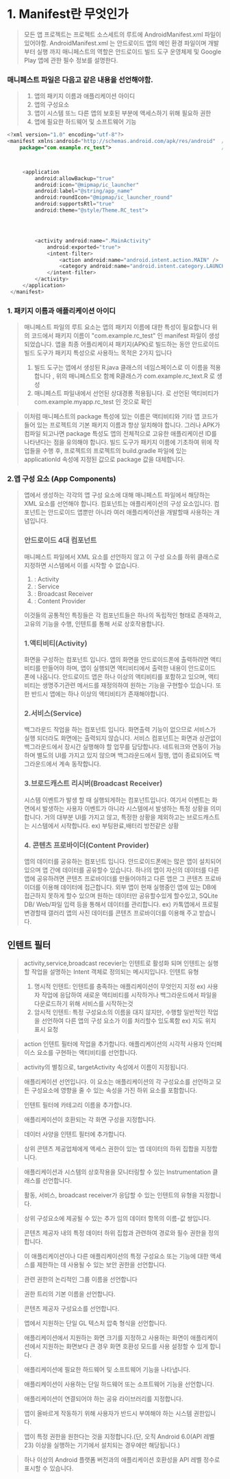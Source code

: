 
# 1. Manifest란 무엇인가
   > 모든 앱 프로젝트는 프로젝트 소스세트의 루트에 AndroidManifest.xml 파일이 있어야함. 
   > AndroidManifest.xml 는 안드로이드 앱의 메인 환경 파일이며 개발부터 실행 까지 
   > 매니페스트의 역할은 안드로이드 빌드 도구 운영체제 및 Google Play 앱에 관한 필수 정보를 설명한다.
    
   
   
   ### 매니페스트 파일은 다음고 같은 내용을 선언해야함.
   > 1. 앱의 패키지 이름과 애플리케이션 아이디
   > 2. 앱의 구성요소
   > 3. 앱이 시스템 또느 다른 앱의 보호된 부분에 액세스하기 위해 필요하 권한
   > 4. 앱에 필요한 하드웨어 및 소프트웨어 기능
   
   ```Kotlin
   <?xml version="1.0" encoding="utf-8"?>
   <manifest xmlns:android="http://schemas.android.com/apk/res/android"  // 매니페스트 태그 시작
       package="com.example.rc_test">                                    // package 속성: 앱 패키지 정의



        <application                                                      // 앱 태그 시작
            android:allowBackup="true"                                    
            android:icon="@mipmap/ic_launcher"                            // 앱의 주요 설정 정보를 담고있음
            android:label="@string/app_name"
            android:roundIcon="@mipmap/ic_launcher_round"
            android:supportsRtl="true"                                    // 백어 기능 사용 여부, 아이코 표시되는 앱 이름, 쓰기 방향, 테마 등
            android:theme="@style/Theme.RC_test">




            <activity android:name=".MainActivity"                        // 액티비티 태그 내부 인텐트 필터 태그 존재
                android:exported="true">
                <intent-filter>
                    <action android:name="android.intent.action.MAIN" />          // 액션 태그로  카테고리 태그존재 => 첫화면 결정
                    <category android:name="android.intent.category.LAUNCHER" />
                </intent-filter>
            </activity>
        </application>
    </manifest> 
   ```
   
   ### 1. 패키지 이름과 애플리케이션 아이디
   > 매니페스트 파일의 루트 요소는 앱의 패키지 이름에 대한 특성이 필요합니다
   > 위의 코드에서 패키지 이름이 "com.example.rc_test" 인 manifest 파일이 생성되었습니다.
   > 앱을 최종 어플리케이셔 패키지(APK)로 빌드하는 동안 안드로이드 빌드 도구가 패키지 특성으로 사용하느 목적은 2가지 입니다
   > 1. 빌드 도구는 앱에서 생성된 R.java 클래스의 네임스페이스로 이 이름을 적용합니다 , 위의 매니페스트오 함께 R클래스가 com.example.rc_text.R 로 생성
   > 2. 매니페스트 파일내에서 선언된 상대경롱 적용됩니다. <activity android:name=".MainActivity">로 선언된 액티비티가 com.example.myapp.rc_test 인 것으로 확인
   
   > 이처럼 매니페스트의 package 특성에 있는 이름은 액티비티와 기타 앱 코드가 들어 있는 프로젝트의 기본 패키지 이름과 항상 일치해야 합니다. 
   > 그러나 APK가 컴파일 되고나면 package 특성도 앱의 전체적으로 고유한 애플리케이션 ID를 나타낸다는 점을 유의해야 합니다.
   > 빌드 도구가 패키지 이름에 기초하여 위에 작업들을 수행 후, 프로젝트의 프로젝트의 build.gradle 파일에 있는 applicationId 속성에 지정된 값으로 package 값을 대체합니다.
   
   ### 2.앱 구성 요소 (App Components)
   > 앱에서 생성하는 각각의 앱 구성 요소에 대해 매니페스트 파일에서 해당하는 XML 요소를 선언해야 합니다.
   > 컴포넌트는 애플리케이션의 구성 요소입니다. 컴포넌트는 안드로이드 앱뿐만 아니라 여러 애플리케이션을 개발할때 사용하는 개념입니다.
   > ### 안드로이드 4대 컴포넌트 
   > 매니페스트 파일에서 XML 요소를 선언하지 않고 이 구성 요소를 하위 클래스로 지정하면 시스템에서 이를 시작할 수 없습니다.
   >
   > 1. <activity>: Activity
   > 2. <service>: Service
   > 3. <receiver>: Broadcast Receiver
   > 4. <provider>: Content Provider
   >
   > 이것들의 공통적인 특징들은
   > 각 컴포넌트들은 하나의 독립적인 형태로 존재하고, 고유의 기능을 수행, 인텐트를 통해 서로 상호작용합니다.
   > ### 1.액티비티(Activity)
   > 화면을 구성하는 컴포넌트 입니다. 앱의 화면을 안드로이드폰에 출력하려면 액티비티를 만들어야 하며, 앱이 실행되면 액티비티에서 출력한 내용이 안드로이드 폰에 나옵니다.
   > 안드로이드 앱은 하나 이상의 액티비티를 포함하고 있으며, 액티비티는 생명주기관련 메서드를 재정의하여 원하는 기능을 구현할수 있습니다. 또한 반드시 앱에는 하나 이상의 액티비티가 존재해야합니다.
   > ### 2.서비스(Service)
   > 백그라운드 작업을 하는 컴포넌트 입니다. 화면출력 기능이 없으므로 서비스가 실행 되더라도 화면에는 출력되지 않습니다. 서비스 컴포넌트는 화면과 상관없이 백그라운드에서 
   > 장시간 실행해야 할 업무를 담당합니다.
   > 네트워크와 연동이 가능하며 별도의 UI를 가지고 있지 않으며 백그라운드에서 힐행, 앱이 종료되어도 백그라운드에서 계속 동작합니다.
   > ### 3.브로드캐스트 리시버(Broadcast Receiver)
   > 시스템 이벤트가 발생 할 때 실행되게하는 컴포넌트입니다. 여기서 이벤트는 화면에서 발생하는 사용자 이벤트가 아니라 시스템에서 발생하는 특정 상황을 의미합니다.
   > 거의 대부분 UI를 가지고 않고, 특정한 상황을 제외하고는 브로드캐스트는 시스템에서 시작합니다.
   > ex) 부팅완료,배터리 방전같은 상황
   > ### 4. 콘텐츠 프로바이더(Content Provider)
   > 앱의 데이터를 공유하는 컴포넌트 입니다. 안드로이드폰에는 많은 앱이 설치되어있으며 앱 간에 데이터를 공유할수 있습니다. 하나의 앱이 자신의 데이터를 다른 앱에 공유하려면 콘텐츠 프로바이더를 만들어야하고
   > 다른 앱은 그 콘텐츠 프로바이더를 이용해 데이터에 접근합니다.
   > 외부 앱이 현재 실행중인 앱에 있는 DB에 접근하지 못하게 할수 있으며 원하는 데이터만 공유할수있게 할수있고, SQLite DB/ Web/파일 입력 등을 통해서 데이터를 관리합니다.
   > ex) 카톡앱에서 프로필 변경할때 갤러리 앱의 사진 데이터를 콘텐츠 프로바이더를 이용해 주고 받습니다.
   
   ## 인텐트 필터
   > activity,service,broadcast recevier는 인텐트로 활성화 되며 인텐트는 실행할 작업을 설명하는 Intent 객체로 정의되는 메시지입니다. 
   > 인텐트 유형
   > 1. 명시적 인텐트: 인텐트를 충족하는 애플리케이션이 무엇인지 지정 ex) 사용자 작업에 응답하여 새로운 액티비티를 시작하거나 백그라운드에서 파일을 다운로드하기 위해 서비스를 시작하는것
   > 2. 암시적 인텐트: 특정 구성요소의 이름을 대지 않지만, 수행할 일반적인 작업을 선언하여 다른 앱의 구성 요소가 이를 처리할수 있도록함 ex) 지도 위치 표시 요청
  
   
   
  > action 인텐트 필터에 작업을 추가합니다.
  >  <activity> 애플리케이션의 시각적 사용자 인터페이스 요소를 구현하는 액티비티를 선언합니다. 
   
   > <activity-alias> activity의 별칭으로, targetActivity 속성에서 이름이 지정됩니다.
   
   > <application> 애플리케이션 선언입니다. 이 요소는 애플리케이션의 각 구성요소를 선언하고 모든 구성요소에 영향을 줄 수 있는 속성을 가진 하위 요소를 포함합니다.
   
   > <category> 인텐트 필터에 카테고리 이름을 추가합니다.
   
   > <compatible-screens>  애플리케이션이 호환되는 각 화면 구성을 지정합니다.
   
   > <data> 데이터 사양을 인텐트 필터에 추가합니다.
   
   > <grant-uri-permission> 상위 콘텐츠 제공업체에게 액세스 권한이 있는 앱 데이터의 하위 집합을 지정합니다.
   
   > <instrumentation>  애플리케이션과 시스템의 상호작용을 모니터링할 수 있는 Instrumentation 클래스를 선언합니다.
   
   > <intent-filter> 활동, 서비스, broadcast receiver가 응답할 수 있는 인텐트의 유형을 지정합니다. 
   
   > <meta-data> 상위 구성요소에 제공될 수 있는 추가 임의 데이터 항목의 이름-값 쌍입니다. 
   
   > <path-permission> 콘텐츠 제공자 내의 특정 데이터 하위 집합과 관련하여 경로와 필수 권한을 정의합니다. 
   
   > <permission> 이 애플리케이션이나 다른 애플리케이션의 특정 구성요소 또는 기능에 대한 액세스를 제한하는 데 사용될 수 있는 보안 권한을 선언합니다.
   
   > <permission-group>  관련 권한의 논리적인 그룹 이름을 선언합니다
   
   > <permission-tree> 권한 트리의 기본 이름을 선언합니다.
   
   > <provider> 콘텐츠 제공자 구성요소를 선언합니다. 
   
   > <supports-gl-texture>  앱에서 지원하는 단일 GL 텍스처 압축 형식을 선언합니다.
   
   > <supports-screens> 애플리케이션에서 지원하는 화면 크기를 지정하고 사용하는 화면이 애플리케이션에서 지원하는 화면보다 큰 경우 화면 호환성 모드를 사용 설정할 수 있게 합니다.
   
   > <uses-configuration> 애플리케이션에 필요한 하드웨어 및 소프트웨어 기능을 나타냅니다. 
   
   > <uses-feature> 애플리케이션이 사용하는 단일 하드웨어 또는 소프트웨어 기능을 선언합니다.
   
   > <uses-library> 애플리케이션이 연결되어야 하는 공유 라이브러리를 지정합니다.
   
   > <uses-permission> 앱이 올바르게 작동하기 위해 사용자가 반드시 부여해야 하는 시스템 권한입니다. 
   
   > <uses-permission-sdk-23> 앱이 특정 권한을 원한다는 것을 지정합니다.(단, 오직 Android 6.0(API 레벨 23) 이상을 실행하는 기기에서 설치되는 경우에만 해당됩니다.)
   
   > <uses-sdk> 하나 이상의 Android 플랫폼 버전과의 애플리케이션 호환성을 API 레벨 정수로 표시할 수 있습니다.
   
   
   
